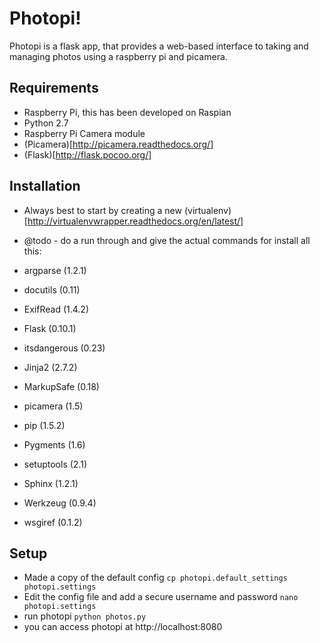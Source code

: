 Photopi!
========

Photopi is a flask app, that provides a web-based interface to taking and managing photos using a raspberry pi and picamera.

Requirements
-----------

 - Raspberry Pi, this has been developed on Raspian
 - Python 2.7
 - Raspberry Pi Camera module
 - (Picamera)[http://picamera.readthedocs.org/]
 - (Flask)[http://flask.pocoo.org/]

Installation
------------

 - Always best to start by creating a new (virtualenv)[http://virtualenvwrapper.readthedocs.org/en/latest/]
 - @todo - do a run through and give the actual commands for install all this:

 - argparse (1.2.1)
 - docutils (0.11)
 - ExifRead (1.4.2)
 - Flask (0.10.1)
 - itsdangerous (0.23)
 - Jinja2 (2.7.2)
 - MarkupSafe (0.18)
 - picamera (1.5)
 - pip (1.5.2)
 - Pygments (1.6)
 - setuptools (2.1)
 - Sphinx (1.2.1)
 - Werkzeug (0.9.4)
 - wsgiref (0.1.2)

Setup
-----
 - Made a copy of the default config `cp photopi.default_settings photopi.settings`
 - Edit the config file and add a secure username and password `nano photopi.settings`
 - run photopi `python photos.py`
 - you can access photopi at http://localhost:8080
